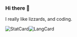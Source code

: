 ### Hi there 👋


I really like lizzards,
and coding.


![StatCard](https://github-readme-stats.vercel.app/api?username=thewaydev&count_private=true&theme=blueberry&show_icons=true&include_all_commits=true)![LangCard](https://github-readme-stats.vercel.app/api/top-langs/?username=thewaydev&layout=compact&theme=blueberry&exclude_repo=Repl.it-CSS-Index&langs_count=6)
